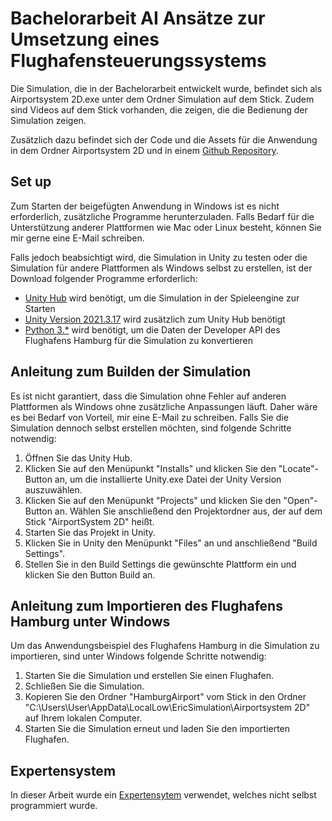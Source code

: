 # Bachelorarbeit AI Ansätze zur Umsetzung eines Flughafensteuerungssystems

Die Simulation, die in der Bachelorarbeit entwickelt wurde, befindet sich als Airportsystem 2D.exe unter dem Ordner Simulation auf dem Stick. Zudem sind Videos auf dem Stick vorhanden, die zeigen, die die Bedienung der Simulation zeigen.

Zusätzlich dazu befindet sich der Code und die Assets für die Anwendung in dem Ordner Airportsystem 2D und in einem [Github Repository](https://github.com/EricCpy/AirportSimulator). 
## Set up
Zum Starten der beigefügten Anwendung in Windows ist es nicht erforderlich, zusätzliche Programme herunterzuladen. Falls Bedarf für die Unterstützung anderer Plattformen wie Mac oder Linux besteht, können Sie mir gerne eine E-Mail schreiben. 

Falls jedoch beabsichtigt wird, die Simulation in Unity zu testen oder die Simulation für andere Plattformen als Windows selbst zu erstellen, ist der Download folgender Programme erforderlich:
- [Unity Hub](https://unity.com/de/download) wird benötigt, um die Simulation in der Spieleengine zur Starten
- [Unity Version 2021.3.17](https://unity.com/releases/editor/whats-new/2021.3.17) wird zusätzlich zum Unity Hub benötigt
- [Python 3.*](https://www.python.org/downloads/) wird benötigt, um die Daten der Developer API des Flughafens Hamburg für die Simulation zu konvertieren

## Anleitung zum Builden der Simulation
Es ist nicht garantiert, dass die Simulation ohne Fehler auf anderen Plattformen als Windows ohne zusätzliche Anpassungen läuft. Daher wäre es bei Bedarf von Vorteil, mir eine E-Mail zu schreiben. Falls Sie die Simulation dennoch selbst erstellen möchten, sind folgende Schritte notwendig:

1. Öffnen Sie das Unity Hub.
2. Klicken Sie auf den Menüpunkt "Installs" und klicken Sie den "Locate"-Button an, um die installierte Unity.exe Datei der Unity Version auszuwählen.
3. Klicken Sie auf den Menüpunkt "Projects" und klicken Sie den "Open"-Button an. Wählen Sie anschließend den Projektordner aus, der auf dem Stick "AirportSystem 2D" heißt.
4. Starten Sie das Projekt in Unity.
5.  Klicken Sie in Unity den Menüpunkt "Files" an und anschließend "Build Settings".
6.  Stellen Sie in den Build Settings die gewünschte Plattform ein und klicken Sie den Button Build an.


## Anleitung zum Importieren des Flughafens Hamburg unter Windows
Um das Anwendungsbeispiel des Flughafens Hamburg in die Simulation zu importieren, sind unter Windows folgende Schritte notwendig:

1. Starten Sie die Simulation und erstellen Sie einen Flughafen.
2. Schließen Sie die Simulation.
3. Kopieren Sie den Ordner "HamburgAirport" vom Stick in den Ordner "C:\Users\User\AppData\LocalLow\EricSimulation\Airportsystem 2D" auf Ihrem lokalen Computer.
4. Starten Sie die Simulation erneut und laden Sie den importierten Flughafen.

## Expertensystem
In dieser Arbeit wurde ein [Expertensytem](https://github.com/chen0040/cs-expert-system-shell) verwendet, welches nicht selbst programmiert wurde. 
